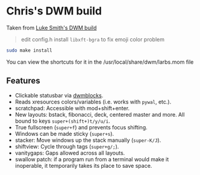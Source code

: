 # Chris's DWM build

Taken from [Luke Smith's DWM build](https://github.com/LukeSmithxyz/dwm)

> edit config.h
> install `libxft-bgra` to fix emoji color problem

```bash
sudo make install
```

You can view the shortcuts for it in the /usr/local/share/dwm/larbs.mom file

## Features

- Clickable statusbar via [dwmblocks](https://github.com/lukesmithxyz/dwmblocks).
- Reads xresources colors/variables (i.e. works with `pywal`, etc.).
- scratchpad: Accessible with mod+shift+enter.
- New layouts: bstack, fibonacci, deck, centered master and more. All bound to keys `super+(shift+)t/y/u/i`.
- True fullscreen (`super+f`) and prevents focus shifting.
- Windows can be made sticky (`super+s`).
- stacker: Move windows up the stack manually (`super-K/J`).
- shiftview: Cycle through tags (`super+g/;`).
- vanitygaps: Gaps allowed across all layouts.
- swallow patch: if a program run from a terminal would make it inoperable, it temporarily takes its place to save space.
